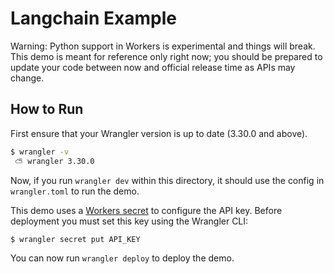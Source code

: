 # Langchain Example

Warning: Python support in Workers is experimental and things will break. This
demo is meant for reference only right now; you should be prepared to update
your code between now and official release time as APIs may change.

## How to Run

First ensure that your Wrangler version is up to date (3.30.0 and above).

```bash
$ wrangler -v
 ⛅️ wrangler 3.30.0
```

Now, if you run `wrangler dev` within this directory, it should use the config
in `wrangler.toml` to run the demo.

This demo uses a [Workers secret](https://developers.cloudflare.com/workers/configuration/secrets/)
to configure the API key. Before deployment you must set this key using the
Wrangler CLI:

```bash
$ wrangler secret put API_KEY
```

You can now run `wrangler deploy` to deploy the demo.